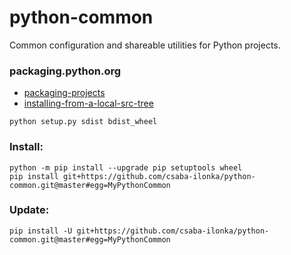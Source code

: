# python-common

Common configuration and shareable utilities for Python projects.

### packaging.python.org
- [packaging-projects](https://packaging.python.org/tutorials/packaging-projects/)
- [installing-from-a-local-src-tree](https://packaging.python.org/tutorials/installing-packages/#installing-from-a-local-src-tree)

```shell
python setup.py sdist bdist_wheel
```

### Install:
```shell
python -m pip install --upgrade pip setuptools wheel
pip install git+https://github.com/csaba-ilonka/python-common.git@master#egg=MyPythonCommon
```

### Update:
```shell
pip install -U git+https://github.com/csaba-ilonka/python-common.git@master#egg=MyPythonCommon
```